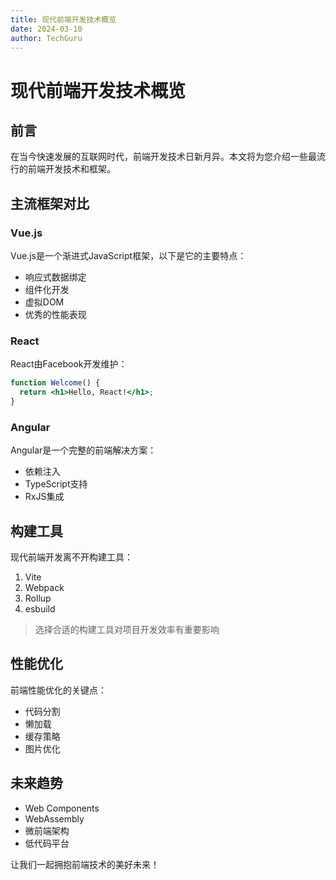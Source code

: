 ```yaml
---
title: 现代前端开发技术概览
date: 2024-03-10
author: TechGuru
---
```


# 现代前端开发技术概览

## 前言
在当今快速发展的互联网时代，前端开发技术日新月异。本文将为您介绍一些最流行的前端开发技术和框架。

## 主流框架对比

### Vue.js
Vue.js是一个渐进式JavaScript框架，以下是它的主要特点：
- 响应式数据绑定
- 组件化开发
- 虚拟DOM
- 优秀的性能表现

### React
React由Facebook开发维护：
```jsx
function Welcome() {
  return <h1>Hello, React!</h1>;
}
```

### Angular
Angular是一个完整的前端解决方案：
- 依赖注入
- TypeScript支持
- RxJS集成

## 构建工具
现代前端开发离不开构建工具：

1. Vite
2. Webpack
3. Rollup
4. esbuild

> 选择合适的构建工具对项目开发效率有重要影响

## 性能优化
前端性能优化的关键点：

* 代码分割
* 懒加载
* 缓存策略
* 图片优化

## 未来趋势
- Web Components
- WebAssembly
- 微前端架构
- 低代码平台

让我们一起拥抱前端技术的美好未来！